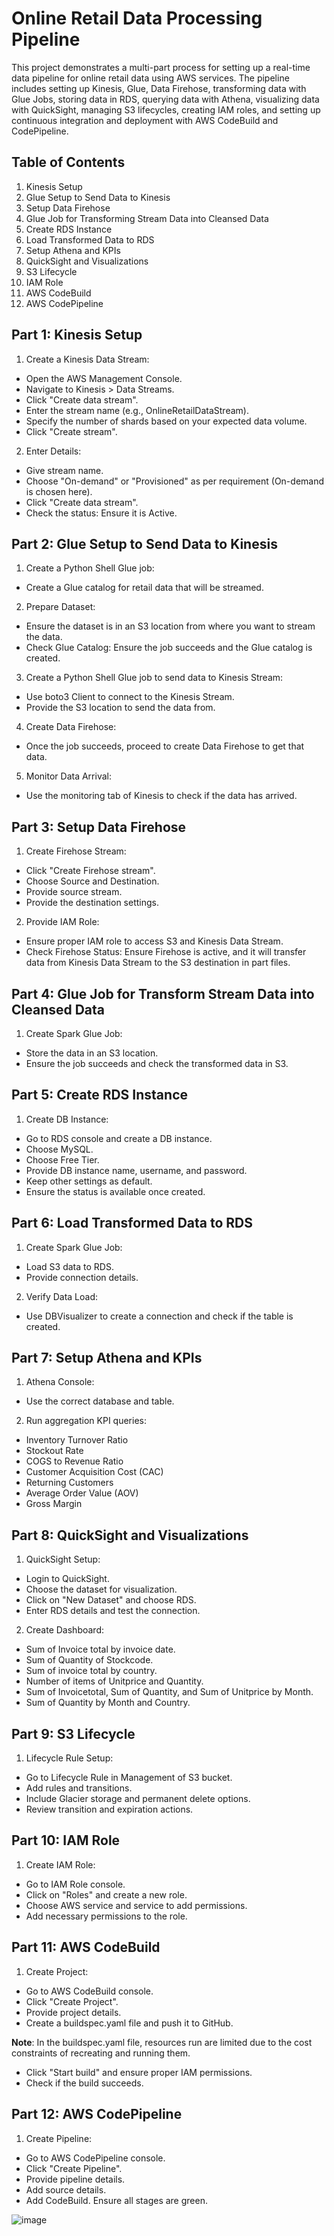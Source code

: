 # Online Retail Data Processing Pipeline
This project demonstrates a multi-part process for setting up a real-time data pipeline for online retail data using AWS services. The pipeline includes setting up Kinesis, Glue, Data Firehose, transforming data with Glue Jobs, storing data in RDS, querying data with Athena, visualizing data with QuickSight, managing S3 lifecycles, creating IAM roles, and setting up continuous integration and deployment with AWS CodeBuild and CodePipeline.

## Table of Contents
1. Kinesis Setup
2. Glue Setup to Send Data to Kinesis
3. Setup Data Firehose
4. Glue Job for Transforming Stream Data into Cleansed Data
5. Create RDS Instance
6. Load Transformed Data to RDS
7. Setup Athena and KPIs
8. QuickSight and Visualizations
9. S3 Lifecycle
10. IAM Role
11. AWS CodeBuild
12. AWS CodePipeline

## Part 1: Kinesis Setup
1. Create a Kinesis Data Stream:
- Open the AWS Management Console.
- Navigate to Kinesis > Data Streams.
- Click "Create data stream".
- Enter the stream name (e.g., OnlineRetailDataStream).
- Specify the number of shards based on your expected data volume.
- Click "Create stream".

2. Enter Details:
- Give stream name.
- Choose "On-demand" or "Provisioned" as per requirement (On-demand is chosen here).
- Click "Create data stream".
- Check the status: Ensure it is Active.

## Part 2: Glue Setup to Send Data to Kinesis
1. Create a Python Shell Glue job:
- Create a Glue catalog for retail data that will be streamed.

2. Prepare Dataset:
- Ensure the dataset is in an S3 location from where you want to stream the data.
- Check Glue Catalog: Ensure the job succeeds and the Glue catalog is created.

3. Create a Python Shell Glue job to send data to Kinesis Stream:
- Use boto3 Client to connect to the Kinesis Stream.
- Provide the S3 location to send the data from.

4. Create Data Firehose:
- Once the job succeeds, proceed to create Data Firehose to get that data.

5. Monitor Data Arrival:
- Use the monitoring tab of Kinesis to check if the data has arrived.

## Part 3: Setup Data Firehose
1. Create Firehose Stream:
- Click "Create Firehose stream".
- Choose Source and Destination.
- Provide source stream.
- Provide the destination settings.

2. Provide IAM Role:
- Ensure proper IAM role to access S3 and Kinesis Data Stream.
- Check Firehose Status: Ensure Firehose is active, and it will transfer data from Kinesis Data Stream to the S3 destination in part files.

## Part 4: Glue Job for Transform Stream Data into Cleansed Data
1. Create Spark Glue Job:
- Store the data in an S3 location.
- Ensure the job succeeds and check the transformed data in S3.

## Part 5: Create RDS Instance
1. Create DB Instance:
- Go to RDS console and create a DB instance.
- Choose MySQL.
- Choose Free Tier.
- Provide DB instance name, username, and password.
- Keep other settings as default.
- Ensure the status is available once created.

## Part 6: Load Transformed Data to RDS
1. Create Spark Glue Job:
- Load S3 data to RDS.
- Provide connection details.

2. Verify Data Load:
- Use DBVisualizer to create a connection and check if the table is created.

## Part 7: Setup Athena and KPIs
1. Athena Console:
- Use the correct database and table.

2. Run aggregation KPI queries:
- Inventory Turnover Ratio
- Stockout Rate
- COGS to Revenue Ratio
- Customer Acquisition Cost (CAC)
- Returning Customers
- Average Order Value (AOV)
- Gross Margin

## Part 8: QuickSight and Visualizations
1. QuickSight Setup:
- Login to QuickSight.
- Choose the dataset for visualization.
- Click on "New Dataset" and choose RDS.
- Enter RDS details and test the connection.

2. Create Dashboard:
- Sum of Invoice total by invoice date.
- Sum of Quantity of Stockcode.
- Sum of invoice total by country.
- Number of items of Unitprice and Quantity.
- Sum of Invoicetotal, Sum of Quantity, and Sum of Unitprice by Month.
- Sum of Quantity by Month and Country.

## Part 9: S3 Lifecycle
1. Lifecycle Rule Setup:
- Go to Lifecycle Rule in Management of S3 bucket.
- Add rules and transitions.
- Include Glacier storage and permanent delete options.
- Review transition and expiration actions.

## Part 10: IAM Role
1. Create IAM Role:
- Go to IAM Role console.
- Click on "Roles" and create a new role.
- Choose AWS service and service to add permissions.
- Add necessary permissions to the role.

## Part 11: AWS CodeBuild
1. Create Project:
- Go to AWS CodeBuild console.
- Click "Create Project".
- Provide project details.
- Create a buildspec.yaml file and push it to GitHub.

**Note**: In the buildspec.yaml file, resources run are limited due to the cost constraints of recreating and running them.

- Click "Start build" and ensure proper IAM permissions.
- Check if the build succeeds.

## Part 12: AWS CodePipeline
1. Create Pipeline:
- Go to AWS CodePipeline console.
- Click "Create Pipeline".
- Provide pipeline details.
- Add source details.
- Add CodeBuild.
Ensure all stages are green.

![image](https://github.com/user-attachments/assets/3d5c0d13-8c20-4768-8c12-479faee89a7d)
